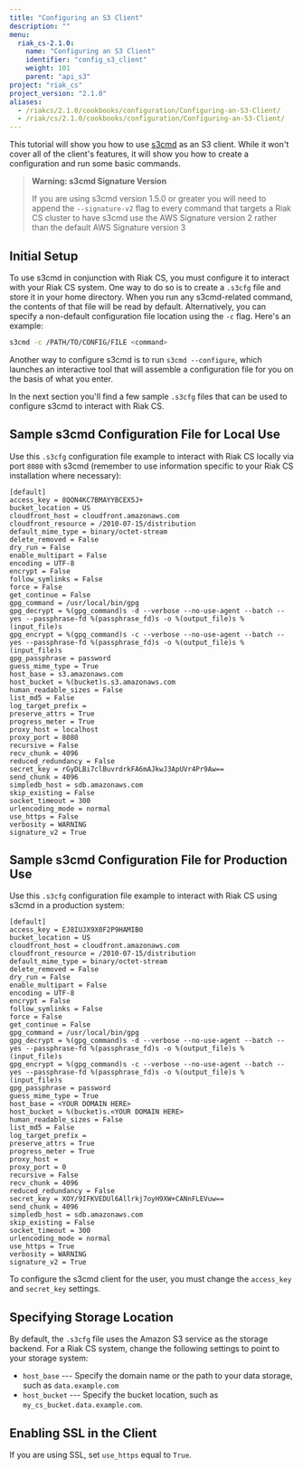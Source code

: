 ```yaml
---
title: "Configuring an S3 Client"
description: ""
menu:
  riak_cs-2.1.0:
    name: "Configuring an S3 Client"
    identifier: "config_s3_client"
    weight: 101
    parent: "api_s3"
project: "riak_cs"
project_version: "2.1.0"
aliases:
  - /riakcs/2.1.0/cookbooks/configuration/Configuring-an-S3-Client/
  - /riak/cs/2.1.0/cookbooks/configuration/Configuring-an-S3-Client/
---
```


This tutorial will show you how to use [s3cmd](http://s3tools.org/s3cmd)
as an S3 client. While it won't cover all of the client's features, it
will show you how to create a configuration and run some basic commands.

>**Warning: s3cmd Signature Version**
>
> If you are using s3cmd version 1.5.0 or greater you will need to append the
> `--signature-v2` flag to every command that targets a Riak CS cluster to have
> s3cmd use the AWS Signature version 2 rather than the default AWS Signature
> version 3

## Initial Setup

To use s3cmd in conjunction with Riak CS, you must configure it to
interact with your Riak CS system. One way to do so is to create a
`.s3cfg` file and store it in your home directory. When you run any
s3cmd-related command, the contents of that file will be read by
default.  Alternatively, you can specify a non-default configuration
file location using the `-c` flag.  Here's an example:

```bash
s3cmd -c /PATH/TO/CONFIG/FILE <command>
```

Another way to configure s3cmd is to run `s3cmd --configure`, which
launches an interactive tool that will assemble a configuration file for
you on the basis of what you enter.

In the next section you'll find a few sample `.s3cfg` files that can be
used to configure s3cmd to interact with Riak CS.

## Sample s3cmd Configuration File for Local Use

Use this `.s3cfg` configuration file example to interact with Riak CS
locally via port `8080` with s3cmd (remember to use information specific
to your Riak CS installation where necessary):

```config
[default]
access_key = 8QON4KC7BMAYYBCEX5J+
bucket_location = US
cloudfront_host = cloudfront.amazonaws.com
cloudfront_resource = /2010-07-15/distribution
default_mime_type = binary/octet-stream
delete_removed = False
dry_run = False
enable_multipart = False
encoding = UTF-8
encrypt = False
follow_symlinks = False
force = False
get_continue = False
gpg_command = /usr/local/bin/gpg
gpg_decrypt = %(gpg_command)s -d --verbose --no-use-agent --batch --yes --passphrase-fd %(passphrase_fd)s -o %(output_file)s %(input_file)s
gpg_encrypt = %(gpg_command)s -c --verbose --no-use-agent --batch --yes --passphrase-fd %(passphrase_fd)s -o %(output_file)s %(input_file)s
gpg_passphrase = password
guess_mime_type = True
host_base = s3.amazonaws.com
host_bucket = %(bucket)s.s3.amazonaws.com
human_readable_sizes = False
list_md5 = False
log_target_prefix =
preserve_attrs = True
progress_meter = True
proxy_host = localhost
proxy_port = 8080
recursive = False
recv_chunk = 4096
reduced_redundancy = False
secret_key = rGyDLBi7clBuvrdrkFA6mAJkwJ3ApUVr4Pr9Aw==
send_chunk = 4096
simpledb_host = sdb.amazonaws.com
skip_existing = False
socket_timeout = 300
urlencoding_mode = normal
use_https = False
verbosity = WARNING
signature_v2 = True
```

## Sample s3cmd Configuration File for Production Use

Use this `.s3cfg` configuration file example to interact with Riak CS
using s3cmd in a production system:

```config
[default]
access_key = EJ8IUJX9X0F2P9HAMIB0
bucket_location = US
cloudfront_host = cloudfront.amazonaws.com
cloudfront_resource = /2010-07-15/distribution
default_mime_type = binary/octet-stream
delete_removed = False
dry_run = False
enable_multipart = False
encoding = UTF-8
encrypt = False
follow_symlinks = False
force = False
get_continue = False
gpg_command = /usr/local/bin/gpg
gpg_decrypt = %(gpg_command)s -d --verbose --no-use-agent --batch --yes --passphrase-fd %(passphrase_fd)s -o %(output_file)s %(input_file)s
gpg_encrypt = %(gpg_command)s -c --verbose --no-use-agent --batch --yes --passphrase-fd %(passphrase_fd)s -o %(output_file)s %(input_file)s
gpg_passphrase = password
guess_mime_type = True
host_base = <YOUR DOMAIN HERE>
host_bucket = %(bucket)s.<YOUR DOMAIN HERE>
human_readable_sizes = False
list_md5 = False
log_target_prefix =
preserve_attrs = True
progress_meter = True
proxy_host =
proxy_port = 0
recursive = False
recv_chunk = 4096
reduced_redundancy = False
secret_key = XOY/9IFKVEDUl6Allrkj7oyH9XW+CANnFLEVuw==
send_chunk = 4096
simpledb_host = sdb.amazonaws.com
skip_existing = False
socket_timeout = 300
urlencoding_mode = normal
use_https = True
verbosity = WARNING
signature_v2 = True
```

To configure the s3cmd client for the user, you must change the
`access_key` and `secret_key` settings.

## Specifying Storage Location

By default, the `.s3cfg` file uses the Amazon S3 service as the storage
backend. For a Riak CS system, change the following settings to point to
your storage system:

* `host_base` --- Specify the domain name or the path to your data
  storage, such as `data.example.com`
* `host_bucket` --- Specify the bucket location, such as
  `my_cs_bucket.data.example.com`.

## Enabling SSL in the Client

If you are using SSL, set `use_https` equal to `True`.
